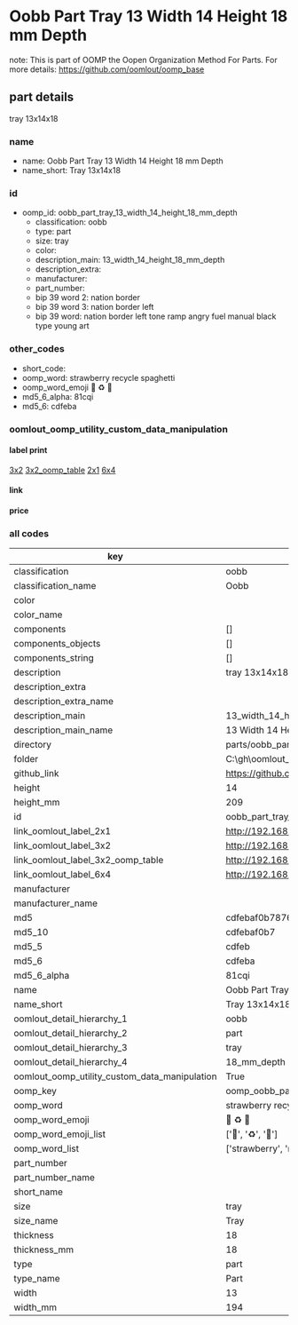 # Oobb Part Tray 13 Width 14 Height 18 mm Depth  

note: This is part of OOMP the Oopen Organization Method For Parts. For more details: https://github.com/oomlout/oomp_base

##  part details
  



tray 13x14x18



### name
* name: Oobb Part Tray 13 Width 14 Height 18 mm Depth
* name_short: Tray 13x14x18 
### id
* oomp_id: oobb_part_tray_13_width_14_height_18_mm_depth
  * classification: oobb
  * type: part
  * size: tray
  * color: 
  * description_main: 13_width_14_height_18_mm_depth
  * description_extra: 
  * manufacturer: 
  * part_number: 
  * bip 39 word 2: nation border
  * bip 39 word 3: nation border left
  * bip 39 word: nation border left tone ramp angry fuel manual black type young art

### other_codes
* short_code: 
* oomp_word: strawberry recycle spaghetti
* oomp_word_emoji :strawberry: :recycle: :spaghetti:
* md5_6_alpha: 81cqi
* md5_6: cdfeba






### oomlout_oomp_utility_custom_data_manipulation
#### label print
[3x2](http://192.168.1.245:1112/?label=oomp%2081cqi)
[3x2_oomp_table](http://192.168.1.108:1112/?label=oomp%2081cqi)
[2x1](http://192.168.1.242:1112/?label=oomp%2081cqi)
[6x4](http://192.168.1.55:1112/?label=oomp%2081cqi)    

#### link

                              

#### price







### all codes 
| key | value |  
| --- | --- |  
| classification | oobb |  
| classification_name | Oobb |  
| color |  |  
| color_name |  |  
| components | [] |  
| components_objects | [] |  
| components_string | [] |  
| description | tray 13x14x18 |  
| description_extra |  |  
| description_extra_name |  |  
| description_main | 13_width_14_height_18_mm_depth |  
| description_main_name | 13 Width 14 Height 18 mm Depth |  
| directory | parts/oobb_part_tray_13_width_14_height_18_mm_depth |  
| folder | C:\gh\oomlout_oobb_version_4_generated_parts\parts\oobb_part_tray_13_width_14_height_18_mm_depth |  
| github_link | https://github.com/oomlout/oomlout_oomp_part_src/tree/main/parts/oobb_part_tray_13_width_14_height_18_mm_depth |  
| height | 14 |  
| height_mm | 209 |  
| id | oobb_part_tray_13_width_14_height_18_mm_depth |  
| link_oomlout_label_2x1 | http://192.168.1.242:1112/?label=oomp%2081cqi |  
| link_oomlout_label_3x2 | http://192.168.1.245:1112/?label=oomp%2081cqi |  
| link_oomlout_label_3x2_oomp_table | http://192.168.1.108:1112/?label=oomp%2081cqi |  
| link_oomlout_label_6x4 | http://192.168.1.55:1112/?label=oomp%2081cqi |  
| manufacturer |  |  
| manufacturer_name |  |  
| md5 | cdfebaf0b7876bbc23d8be44fe46749a |  
| md5_10 | cdfebaf0b7 |  
| md5_5 | cdfeb |  
| md5_6 | cdfeba |  
| md5_6_alpha | 81cqi |  
| name | Oobb Part Tray 13 Width 14 Height 18 mm Depth |  
| name_short | Tray 13x14x18  |  
| oomlout_detail_hierarchy_1 | oobb |  
| oomlout_detail_hierarchy_2 | part |  
| oomlout_detail_hierarchy_3 | tray |  
| oomlout_detail_hierarchy_4 | 18_mm_depth |  
| oomlout_oomp_utility_custom_data_manipulation | True |  
| oomp_key | oomp_oobb_part_tray_13_width_14_height_18_mm_depth |  
| oomp_word | strawberry recycle spaghetti |  
| oomp_word_emoji | :strawberry: :recycle: :spaghetti: |  
| oomp_word_emoji_list | [':strawberry:', ':recycle:', ':spaghetti:'] |  
| oomp_word_list | ['strawberry', 'recycle', 'spaghetti'] |  
| part_number |  |  
| part_number_name |  |  
| short_name |  |  
| size | tray |  
| size_name | Tray |  
| thickness | 18 |  
| thickness_mm | 18 |  
| type | part |  
| type_name | Part |  
| width | 13 |  
| width_mm | 194 |  
